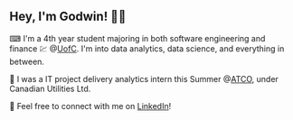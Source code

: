 <h2> Hey, I'm Godwin! 🙋‍♂️ </h2>

⌨ I'm a 4th year student majoring in both software engineering and finance 💹 @[UofC](https://www.ucalgary.ca/). I'm into data analytics, data science, and everything in between. 

💼 I was a IT project delivery analytics intern this Summer @[ATCO](https://www.atco.com/en-ca.html), under Canadian Utilities Ltd.

📝 Feel free to connect with me on [LinkedIn](https://www.linkedin.com/in/godwin-saure/)!

